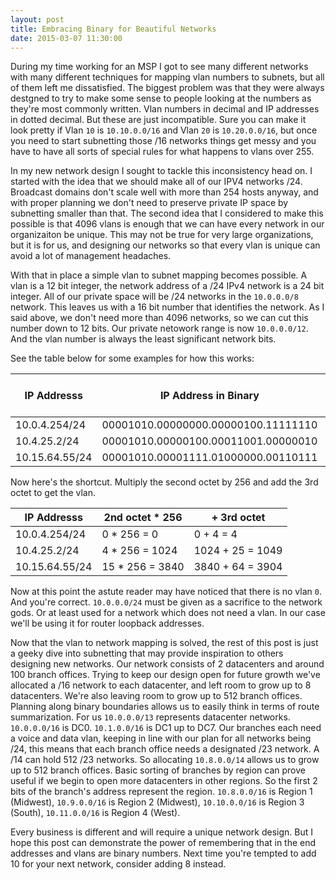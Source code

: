 ```yaml
---
layout: post
title: Embracing Binary for Beautiful Networks
date: 2015-03-07 11:30:00
---
```


During my time working for an MSP I got to see many different networks with many different techniques for mapping vlan numbers to subnets, but all of them left me dissatisfied. The biggest problem was that they were always destgned to try to make some sense to people looking at the numbers as they're most commonly written. Vlan numbers in decimal and IP addresses in dotted decimal. But these are just incompatible. Sure you can make it look pretty if Vlan `10` is `10.10.0.0/16` and Vlan `20` is `10.20.0.0/16`, but once you need to start subnetting those /16 networks things get messy and you have to have all sorts of special rules for what happens to vlans over 255.

In my new network design I sought to tackle this inconsistency head on. I started with the idea that we should make all of our IPV4 networks /24. Broadcast domains don't scale well with more than 254 hosts anyway, and with proper planning we don't need to preserve private IP space by subnetting smaller than that. The second idea that I considered to make this possible is that 4096 vlans is enough that we can have every network in our organizaiton be unique. This may not be true for very large organizations, but it is for us, and designing our networks so that every vlan is unique can avoid a lot of management headaches.

With that in place a simple vlan to subnet mapping becomes possible. A vlan is a 12 bit integer, the network address of a /24 IPv4 network is a 24 bit integer. All of our private space will be /24 networks in the `10.0.0.0/8` network. This leaves us with a 16 bit number that identifies the network. As I said above, we don't need more than 4096 networks, so we can cut this number down to 12 bits. Our private netowork range is now `10.0.0.0/12`. And the vlan number is always the least significant network bits.

See the table below for some examples for how this works:

IP Addresss   |IP Address in Binary               |Network      |Network Bits              |Least Significant 12 Network Bits|Base 10 VLAN
--------------|-----------------------------------|-------------|--------------------------|---------------------------------|------------
10.0.4.254/24 |00001010.00000000.00000100.11111110|10.0.4.0/24  |00001010.00000000.00000100|0000.00000100                    |4           
10.4.25.2/24  |00001010.00000100.00011001.00000010|10.4.25.0/24 |00001010.00000100.00011001|0100.00011001                    |1049        
10.15.64.55/24|00001010.00001111.01000000.00110111|10.15.64.0/24|00001010.00001111.01000000|1111.01000000                    |3904        

Now here's the shortcut. Multiply the second octet by 256 and add the 3rd octet to get the vlan.

IP Addresss   |2nd octet * 256|+ 3rd octet     
--------------|---------------|----------------
10.0.4.254/24 |0 * 256 = 0    |0 + 4 = 4       
10.4.25.2/24  |4 * 256 = 1024 |1024 + 25 = 1049
10.15.64.55/24|15 * 256 = 3840|3840 + 64 = 3904

Now at this point the astute reader may have noticed that there is no vlan `0`. And you're correct. `10.0.0.0/24` must be given as a sacrifice to the network gods. Or at least used for a network which does not need a vlan. In our case we'll be using it for router loopback addresses.

Now that the vlan to network mapping is solved, the rest of this post is just a geeky dive into subnetting that may provide inspiration to others designing new networks. Our network consists of 2 datacenters and around 100 branch offices. Trying to keep our design open for future growth we've allocated a /16 network to each datacenter, and left room to grow up to 8 datacenters. We're also leaving room to grow up to 512 branch offices. Planning along binary boundaries allows us to easily think in terms of route summarization. For us `10.0.0.0/13` represents datacenter networks. `10.0.0.0/16` is DC0. `10.1.0.0/16` is DC1 up to DC7. Our branches each need a voice and data vlan, keeping in line with our plan for all networks being /24, this means that each branch office needs a designated /23 network. A /14 can hold 512 /23 networks. So allocating `10.8.0.0/14` allows us to grow up to 512 branch offices. Basic sorting of branches by region can prove useful if we begin to open more datacenters in other regions. So the first 2 bits of the branch's address represent the region. `10.8.0.0/16` is Region 1 (Midwest), `10.9.0.0/16` is Region 2 (Midwest), `10.10.0.0/16` is Region 3 (South), `10.11.0.0/16` is Region 4 (West).

Every business is different and will require a unique network design. But I hope this post can demonstrate the power of remembering that in the end addresses and vlans are binary numbers. Next time you're tempted to add 10 for your next network, consider adding 8 instead.
